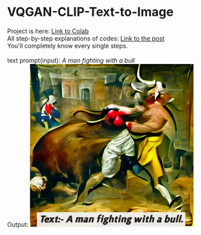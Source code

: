# VQGAN-CLIP-Text-to-Image

Project is here: <a href="https://colab.research.google.com/drive/19x9kcWYC8BLIRoBQRmBIgX2GHH73KMTR?authuser=2#scrollTo=NMXe5V6nUfTo" >Link to Colab</a>
<br>
All step-by-step explanations of codes: <a href="https://budhathokisagar.com.np/blogs/6/" >Link to the post</a>
<br>
You'll completely know every single steps.
<br>
<br>
text prompt(input): *A man fighting with a bull*
<br>
Output: 
<img src="https://github.com/SBMagar/VQGAN-CLIP-Text-to-Image/blob/main/bull%20and%20man.jpg" />
